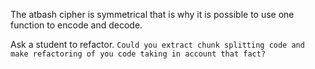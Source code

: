 The atbash cipher is symmetrical that is why it is possible to use one function to encode and decode.

Ask a student to refactor.
`Could you extract chunk splitting code and make refactoring of you code taking in account that fact?`
